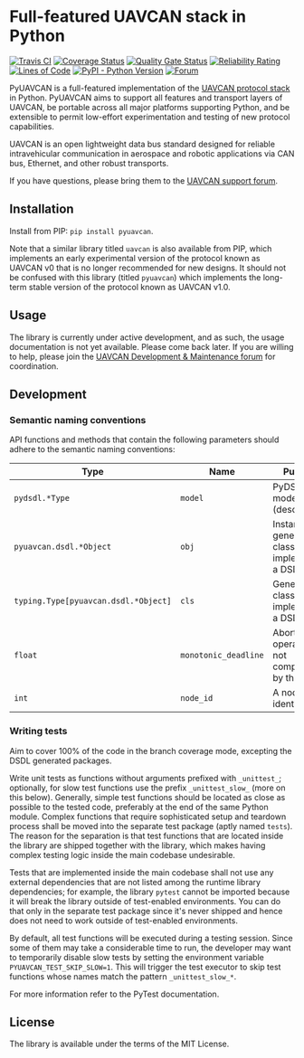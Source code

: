 Full-featured UAVCAN stack in Python
====================================

[![Travis CI](https://travis-ci.org/UAVCAN/pyuavcan.svg?branch=uavcan-v1.0)](https://travis-ci.org/UAVCAN/pyuavcan)
[![Coverage Status](https://coveralls.io/repos/github/UAVCAN/pyuavcan/badge.svg?branch=uavcan-v1.0)](https://coveralls.io/github/UAVCAN/pyuavcan)
[![Quality Gate Status](https://sonarcloud.io/api/project_badges/measure?project=UAVCAN_pyuavcan&metric=alert_status)](https://sonarcloud.io/dashboard?id=UAVCAN_pyuavcan)
[![Reliability Rating](https://sonarcloud.io/api/project_badges/measure?project=UAVCAN_pyuavcan&metric=reliability_rating)](https://sonarcloud.io/dashboard?id=UAVCAN_pyuavcan)
[![Lines of Code](https://sonarcloud.io/api/project_badges/measure?project=UAVCAN_pyuavcan&metric=ncloc)](https://sonarcloud.io/dashboard?id=UAVCAN_pyuavcan)
[![PyPI - Python Version](https://img.shields.io/pypi/pyversions/pyuavcan.svg)](https://pypi.org/project/pyuavcan/)
[![Forum](https://img.shields.io/discourse/https/forum.uavcan.org/users.svg)](https://forum.uavcan.org)

PyUAVCAN is a full-featured implementation of the [UAVCAN protocol stack](https://uavcan.org) in Python.
PyUAVCAN aims to support all features and transport layers of UAVCAN,
be portable across all major platforms supporting Python, and
be extensible to permit low-effort experimentation and testing of new protocol capabilities.

UAVCAN is an open lightweight data bus standard designed for reliable intravehicular communication
in aerospace and robotic applications via CAN bus, Ethernet, and other robust transports.

If you have questions, please bring them to the [UAVCAN support forum](https://forum.uavcan.org/).

## Installation

Install from PIP: `pip install pyuavcan`.

Note that a similar library titled `uavcan` is also available from PIP,
which implements an early experimental version of the protocol known as UAVCAN v0
that is no longer recommended for new designs.
It should not be confused with this library (titled `pyuavcan`) which implements the
long-term stable version of the protocol known as UAVCAN v1.0.

## Usage

The library is currently under active development, and as such, the usage documentation is not yet available.
Please come back later.
If you are willing to help, please join the
[UAVCAN Development & Maintenance forum](https://forum.uavcan.org/c/dev) for coordination.

## Development

### Semantic naming conventions

API functions and methods that contain the following parameters should adhere to the semantic naming conventions:

 Type                                   | Name                  | Purpose
----------------------------------------|-----------------------|----------------------------------------------------------
`pydsdl.*Type`                          | `model`               | PyDSDL type model (descriptor).
`pyuavcan.dsdl.*Object`                 | `obj`                 | Instance of a generated class implementing a DSDL type.
`typing.Type[pyuavcan.dsdl.*Object]`    | `cls`                 | Generated class implementing a DSDL type.
`float`                                 | `monotonic_deadline`  | Abort operation if not completed by this time.
`int`                                   | `node_id`             | A node identifier.

### Writing tests

Aim to cover 100% of the code in the branch coverage mode, excepting the DSDL generated packages.

Write unit tests as functions without arguments prefixed with `_unittest_`;
optionally, for slow test functions use the prefix `_unittest_slow_` (more on this below).
Generally, simple test functions should be located as close as possible to the tested code,
preferably at the end of the same Python module.
Complex functions that require sophisticated setup and teardown process shall be moved into the
separate test package (aptly named `tests`).
The reason for the separation is that test functions that are located inside the library are shipped
together with the library, which makes having complex testing logic inside the main codebase undesirable.

Tests that are implemented inside the main codebase shall not use any external dependencies that are not
listed among the runtime library dependencies; for example, the library `pytest` cannot be imported
because it will break the library outside of test-enabled environments.
You can do that only in the separate test package since it's never shipped and hence does not need to work
outside of test-enabled environments.

By default, all test functions will be executed during a testing session.
Since some of them may take a considerable time to run,
the developer may want to temporarily disable slow tests by setting the environment variable
`PYUAVCAN_TEST_SKIP_SLOW=1`.
This will trigger the test executor to skip test functions whose names match the pattern `_unittest_slow_*`.

For more information refer to the PyTest documentation.

## License

The library is available under the terms of the MIT License.
